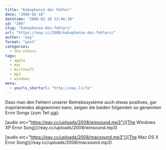 ```yaml
---
title: "Kakophonie der Fehler"
date: "2008-02-18"
datetime: "2008-02-18 13:46:30"
id: "399"
slug: "kakophonie-des-fehlers"
url: "https://eay.cc/2008/kakophonie-des-fehlers/"
author: "eay"
format: "post"
categories:
  - the-others
tags:
  - apple
  - mac
  - microsoft
  - mp3
  - windows
meta:
  - yourls_shorturl: "http://eay.li/7o"
---
```


Dass man den Fehlern unserer Betriebssysteme auch etwas positives, gar inspirierendes abgewinnen kann, zeigen die beiden folgenden so genannten Error Songs (zum Teil [via](http://www.fscklog.com/2008/02/die-kakophonie.html)):

\[audio src="https://eay.cc/uploads/2008/winsound.mp3"\][The Windows XP Error Song](//eay.cc/uploads/2008/winsound.mp3)

\[audio src="https://eay.cc/uploads/2008/macsound.mp3"\][The Mac OS X Error Song](//eay.cc/uploads/2008/macsound.mp3)
